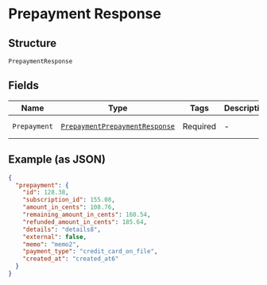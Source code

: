 
# Prepayment Response

## Structure

`PrepaymentResponse`

## Fields

| Name | Type | Tags | Description | Getter | Setter |
|  --- | --- | --- | --- | --- | --- |
| `Prepayment` | [`PrepaymentPrepaymentResponse`](../../doc/models/prepayment-prepayment-response.md) | Required | - | PrepaymentPrepaymentResponse getPrepayment() | setPrepayment(PrepaymentPrepaymentResponse prepayment) |

## Example (as JSON)

```json
{
  "prepayment": {
    "id": 128.38,
    "subscription_id": 155.08,
    "amount_in_cents": 108.76,
    "remaining_amount_in_cents": 160.54,
    "refunded_amount_in_cents": 185.64,
    "details": "details8",
    "external": false,
    "memo": "memo2",
    "payment_type": "credit_card_on_file",
    "created_at": "created_at6"
  }
}
```

